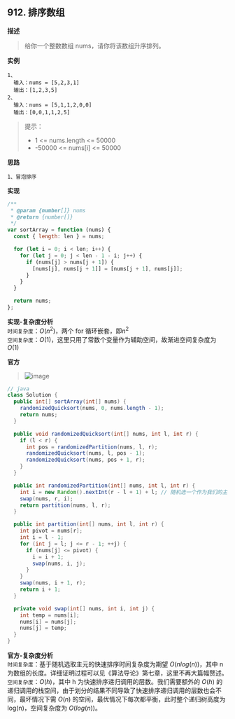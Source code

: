 ## 912. 排序数组

**描述**

> 给你一个整数数组 nums，请你将该数组升序排列。

**实例**

```
1、
  输入：nums = [5,2,3,1]
  输出：[1,2,3,5]
2、
  输入：nums = [5,1,1,2,0,0]
  输出：[0,0,1,1,2,5]
```

> 提示：
>
> - 1 <= nums.length <= 50000
> - -50000 <= nums[i] <= 50000

**思路**

```
1、冒泡排序
```

**实现**

```js
/**
 * @param {number[]} nums
 * @return {number[]}
 */
var sortArray = function (nums) {
  const { length: len } = nums;

  for (let i = 0; i < len; i++) {
    for (let j = 0; j < len - 1 - i; j++) {
      if (nums[j] > nums[j + 1]) {
        [nums[j], nums[j + 1]] = [nums[j + 1], nums[j]];
      }
    }
  }

  return nums;
};
```

**实现-复杂度分析**  
`时间复杂度`：$O(n^2)$，两个 for 循环嵌套，即$n^2$  
`空间复杂度`：$O(1)$，这里只用了常数个变量作为辅助空间，故渐进空间复杂度为 $O(1)$

**官方**

> ![image](https://assets.leetcode-cn.com/solution-static/912/912_fig1.gif)

```java
// java
class Solution {
  public int[] sortArray(int[] nums) {
    randomizedQuicksort(nums, 0, nums.length - 1);
    return nums;
  }

  public void randomizedQuicksort(int[] nums, int l, int r) {
    if (l < r) {
      int pos = randomizedPartition(nums, l, r);
      randomizedQuicksort(nums, l, pos - 1);
      randomizedQuicksort(nums, pos + 1, r);
    }
  }

  public int randomizedPartition(int[] nums, int l, int r) {
    int i = new Random().nextInt(r - l + 1) + l; // 随机选一个作为我们的主元
    swap(nums, r, i);
    return partition(nums, l, r);
  }

  public int partition(int[] nums, int l, int r) {
    int pivot = nums[r];
    int i = l - 1;
    for (int j = l; j <= r - 1; ++j) {
      if (nums[j] <= pivot) {
        i = i + 1;
        swap(nums, i, j);
      }
    }
    swap(nums, i + 1, r);
    return i + 1;
  }

  private void swap(int[] nums, int i, int j) {
    int temp = nums[i];
    nums[i] = nums[j];
    nums[j] = temp;
  }
}

```

**官方-复杂度分析**  
`时间复杂度`：基于随机选取主元的快速排序时间复杂度为期望 $O(nlog(n))$，其中 n 为数组的长度。详细证明过程可以见《算法导论》第七章，这里不再大篇幅赘述。  
`空间复杂度`：$O(h)$，其中 h 为快速排序递归调用的层数。我们需要额外的 $O(h)$ 的递归调用的栈空间，由于划分的结果不同导致了快速排序递归调用的层数也会不同，最坏情况下需 $O(n)$ 的空间，最优情况下每次都平衡，此时整个递归树高度为 log(n)，空间复杂度为 $O(log(n))$。
